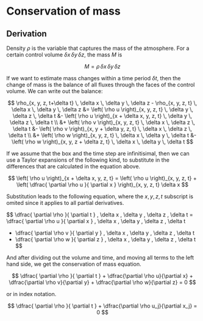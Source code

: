 # Conservation of mass


## Derivation
Density $\rho$ is the variable that captures the mass of the atmosphere.
For a certain control volume $\delta x\, \delta y\, \delta z$, the mass $M$ is

$$
M = \rho \, \delta x \, \delta y \, \delta z
$$

If we want to estimate mass changes within a time period $\delta t$, then the change of mass is the balance of all fluxes through the faces of the control volume.
We can write out the balance:

$$
\rho_{x, y, z, t+\delta t} \, \delta x \, \delta y \, \delta z - \rho_{x, y, z, t} \, \delta x \, \delta y \, \delta z
&= \left( \rho u \right)_{x, y, z, t} \, \delta y \, \delta z \, \delta t &- \left( \rho u \right)_{x + \delta x, y, z, t} \, \delta y \, \delta z \, \delta t \\
&+ \left( \rho v \right)_{x, y, z, t} \, \delta x \, \delta z \, \delta t &- \left( \rho v \right)_{x, y + \delta y, z, t} \, \delta x \, \delta z \, \delta t \\
&+ \left( \rho w \right)_{x, y, z, t} \, \delta x \, \delta y \, \delta t &- \left( \rho w \right)_{x, y, z + \delta z, t} \, \delta x \, \delta y \, \delta t
$$

If we assume that the box and the time step are infinitisimal, then we can use a Taylor expansions of the following kind, to substitute in the differences that are calculated in the equation above.

$$
\left( \rho u \right)_{x + \delta x, y, z, t} = \left( \rho u \right)_{x, y, z, t} + \left( \dfrac{ \partial \rho u }{ \partial x } \right)_{x, y, z, t} \delta x
$$

Substitution leads to the following equation, where the $x, y, z, t$ subscript is omited since it applies to all partial derivatives.

$$
\dfrac{ \partial \rho }{ \partial t } \, \delta x \, \delta y \, \delta z \, \delta t
= \dfrac{ \partial \rho u }{ \partial x } \, \delta x \, \delta y \, \delta z \, \delta t
+ \dfrac{ \partial \rho v }{ \partial y } \, \delta x \, \delta y \, \delta z \, \delta t
+ \dfrac{ \partial \rho w }{ \partial z } \, \delta x \, \delta y \, \delta z \, \delta t
$$

And after dividing out the volume and time, and moving all terms to the left hand side, we get the conservation of mass equation.

$$
\dfrac{ \partial \rho }{ \partial t } + \dfrac{\partial \rho u}{\partial x} + \dfrac{\partial \rho v}{\partial y} + \dfrac{\partial \rho w}{\partial z} = 0
$$

or in index notation.


$$
\dfrac{ \partial \rho }{ \partial t } + \dfrac{\partial \rho u_j}{\partial x_j} = 0
$$
